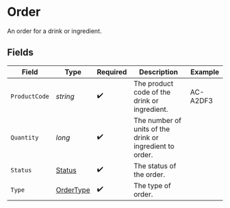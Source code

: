 # Order

An order for a drink or ingredient.


## Fields

| Field                                                    | Type                                                     | Required                                                 | Description                                              | Example                                                  |
| -------------------------------------------------------- | -------------------------------------------------------- | -------------------------------------------------------- | -------------------------------------------------------- | -------------------------------------------------------- |
| `ProductCode`                                            | *string*                                                 | :heavy_check_mark:                                       | The product code of the drink or ingredient.             | AC-A2DF3                                                 |
| `Quantity`                                               | *long*                                                   | :heavy_check_mark:                                       | The number of units of the drink or ingredient to order. |                                                          |
| `Status`                                                 | [Status](../../Models/Components/Status.md)              | :heavy_check_mark:                                       | The status of the order.                                 |                                                          |
| `Type`                                                   | [OrderType](../../Models/Components/OrderType.md)        | :heavy_check_mark:                                       | The type of order.                                       |                                                          |